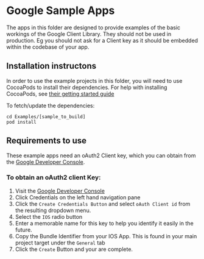 # Google Sample Apps
The apps in this folder are designed to provide examples of the basic workings of the Google Client Library.  They should not be used in production.
Eg you should not ask for a Client key as it should be embedded within the codebase of your app.

## Installation instructons
In order to use the example projects in this folder, you will need to use CocoaPods to install their dependencies.
For help with installing CocoaPods, see [their getting started guide](https://guides.cocoapods.org/using/getting-started.html#getting-started)

To fetch/update the dependencies:
```
cd Examples/[sample_to_build]
pod install
```

## Requirements to use
These example apps need an oAuth2 Client key, which you can obtain from the [Google Developer Console](https://console.developers.google.com/).

### To obtain an oAuth2 client Key:
1. Visit the [Google Developer Console](https://console.developers.google.com/)
2. Click Credentials on the left hand navigation pane
3. Click the `Create Credentials Button` and select `oAuth Client id` from the resulting dropdown menu.
4. Select the `IOS` radio button
5. Enter a memorable name for this key to help you identify it easily in the future.
6. Copy the Bundle Identifier from your IOS App.  This is found in your main project target under the `General` tab
7. Click the `Create` Button and your are complete.
